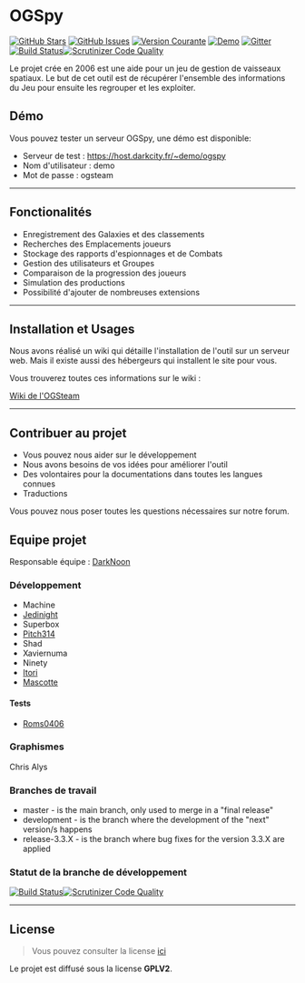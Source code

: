 OGSpy
============
[![GitHub Stars](https://img.shields.io/github/stars/OGSTeam/ogspy.svg)](https://github.com/OGSTeam/ogspy/stargazers) [![GitHub Issues](https://img.shields.io/github/issues/OGSTeam/ogspy.svg)](https://github.com/OGSTeam/ogspy/issues) [![Version Courante](https://img.shields.io/badge/version-3.3.2-green.svg)](https://github.com/OGSTeam/ogspy) [![Demo](https://img.shields.io/badge/demo-online-green.svg)](http://host.darkcity.fr/~demo/ogspy) [![Gitter](https://img.shields.io/gitter/room/gitterHQ/gitter.svg)](https://gitter.im/OGSteam/Support)[![Build Status](https://scrutinizer-ci.com/g/OGSteam/ogspy/badges/build.png?b=master)](https://scrutinizer-ci.com/g/OGSteam/ogspy/build-status/master)[![Scrutinizer Code Quality](https://scrutinizer-ci.com/g/OGSteam/ogspy/badges/quality-score.png?b=master)](https://scrutinizer-ci.com/g/OGSteam/ogspy/?branch=master)

Le projet crée en 2006 est une aide pour un jeu de gestion de vaisseaux spatiaux.
Le but de cet outil est de récupérer l'ensemble des informations du Jeu pour ensuite les regrouper et les exploiter.

## Démo
Vous pouvez tester un serveur OGSpy, une démo est disponible:

- Serveur de test : https://host.darkcity.fr/~demo/ogspy
- Nom d'utilisateur : demo
- Mot de passe : ogsteam

---

## Fonctionalités
- Enregistrement des Galaxies et des classements
- Recherches des Emplacements joueurs
- Stockage des rapports d'espionnages et de Combats
- Gestion des utilisateurs et Groupes
- Comparaison de la progression des joueurs
- Simulation des productions
- Possibilité d'ajouter de nombreuses extensions

---

## Installation et Usages
Nous avons réalisé un wiki qui détaille l'installation de l'outil sur un serveur web. Mais il existe aussi des hébergeurs qui installent le site pour vous.

Vous trouverez toutes ces informations sur le wiki : 

[Wiki de l'OGSteam](https://wiki.ogsteam.fr/doku.php)

---

## Contribuer au projet

- Vous pouvez nous aider sur le développement
- Nous avons besoins de vos idées pour améliorer l'outil
- Des volontaires pour la documentations dans toutes les langues connues
- Traductions

Vous pouvez nous poser toutes les questions nécessaires sur notre forum.

## Equipe projet

Responsable équipe : [DarkNoon](https://github.com/darknoon29)

### Développement

* Machine
* [Jedinight](https://github.com/jedi-night)
* Superbox 
* [Pitch314](https://github.com/pitch314)
* Shad
* Xaviernuma
* Ninety
* [Itori](https://github.com/Itori)
* [Mascotte](https://github.com/mascotte88)

#### Tests

* [Roms0406](https://github.com/Roms0406)

### Graphismes

 Chris Alys 

### Branches de travail

* master - is the main branch, only used to merge in a "final release"
* development - is the branch where the development of the "next" version/s happens
* release-3.3.X - is the branch where bug fixes for the version 3.3.X are applied

### Statut de la branche de développement

[![Build Status](https://scrutinizer-ci.com/g/OGSteam/ogspy/badges/build.png?b=develop)](https://scrutinizer-ci.com/g/OGSteam/ogspy/build-status/develop)[![Scrutinizer Code Quality](https://scrutinizer-ci.com/g/OGSteam/ogspy/badges/quality-score.png?b=develop)](https://scrutinizer-ci.com/g/OGSteam/ogspy/?branch=develop)

---
## License
>Vous pouvez consulter la license [ici](https://github.com/OGSTeam/ogspy/blob/master/LICENSE)

Le projet est diffusé sous la license **GPLV2**.
